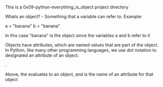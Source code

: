 This is a 0x09-python-everything_is_object project directory

Whats an object? - Something that a variable can refer to. Example:

a = "banana"
b = "banana"

In this case "banana" is the object since the variables a and b refer to it

Objects have attributes, which are named values that are part of the object. In Python, like many other programming languages, we use dot notation to designated an attribute of an object.

<expression> . <name>

Above, the <expression> evaluates to an object, and <name> is the name of an attribute for that object